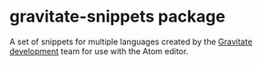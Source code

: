 # gravitate-snippets package

A set of snippets for multiple languages created by the <a href="http://www.gravitatedesign.com">Gravitate development</a> team for use with the Atom editor.
